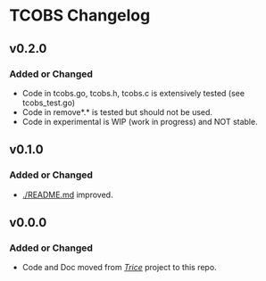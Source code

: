 # TCOBS Changelog

## v0.2.0

### Added or Changed

* Code in tcobs.go, tcobs.h, tcobs.c is extensively tested (see tcobs_test.go)
* Code in remove*.* is tested but should not be used.
* Code in experimental is WIP (work in progress) and NOT stable.

## v0.1.0

### Added or Changed

* [./README.md](./README.md) improved.

## v0.0.0

### Added or Changed

- Code and Doc moved from [*Trice*](https://github.com/rokath/trice) project to this repo.

<!--
- Added this changelog :)
- Fixed typos in both templates
- Back to top links
- Added more "Built With" frameworks/libraries
- Changed table of contents to start collapsed
- Added checkboxes for major features on roadmap
-->

<!--### Removed

- Some packages/libraries from acknowledgements I no longer use
-->
